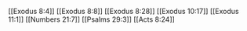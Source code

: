 [[Exodus 8:4]]
[[Exodus 8:8]]
[[Exodus 8:28]]
[[Exodus 10:17]]
[[Exodus 11:1]]
[[Numbers 21:7]]
[[Psalms 29:3]]
[[Acts 8:24]]
